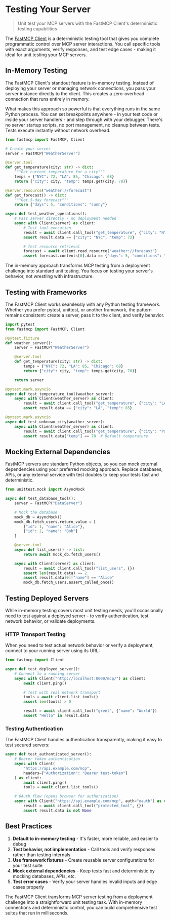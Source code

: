 # Testing Your Server

> Unit test your MCP servers with the FastMCP Client's deterministic testing capabilities

The [FastMCP Client](/clients/client) is a deterministic testing tool that gives you complete programmatic control over MCP server interactions. You call specific tools with exact arguments, verify responses, and test edge cases - making it ideal for unit testing your MCP servers.

## In-Memory Testing

The FastMCP Client's standout feature is in-memory testing. Instead of deploying your server or managing network connections, you pass your server instance directly to the client. This creates a zero-overhead connection that runs entirely in memory.

What makes this approach so powerful is that everything runs in the same Python process. You can set breakpoints anywhere - in your test code or inside your server handlers - and step through with your debugger. There's no server startup scripts, no port management, no cleanup between tests. Tests execute instantly without network overhead.

```python
from fastmcp import FastMCP, Client

# Create your server
server = FastMCP("WeatherServer")

@server.tool
def get_temperature(city: str) -> dict:
    """Get current temperature for a city"""
    temps = {"NYC": 72, "LA": 85, "Chicago": 68}
    return {"city": city, "temp": temps.get(city, 70)}

@server.resource("weather://forecast")
def get_forecast() -> dict:
    """Get 5-day forecast"""
    return {"days": 5, "conditions": "sunny"}

async def test_weather_operations():
    # Pass server directly - no deployment needed
    async with Client(server) as client:
        # Test tool execution
        result = await client.call_tool("get_temperature", {"city": "NYC"})
        assert result.data == {"city": "NYC", "temp": 72}

        # Test resource retrieval
        forecast = await client.read_resource("weather://forecast")
        assert forecast.contents[0].data == {"days": 5, "conditions": "sunny"}
```

The in-memory approach transforms MCP testing from a deployment challenge into standard unit testing. You focus on testing your server's behavior, not wrestling with infrastructure.

## Testing with Frameworks

The FastMCP Client works seamlessly with any Python testing framework. Whether you prefer pytest, unittest, or another framework, the pattern remains consistent: create a server, pass it to the client, and verify behavior.

```python
import pytest
from fastmcp import FastMCP, Client

@pytest.fixture
def weather_server():
    server = FastMCP("WeatherServer")

    @server.tool
    def get_temperature(city: str) -> dict:
        temps = {"NYC": 72, "LA": 85, "Chicago": 68}
        return {"city": city, "temp": temps.get(city, 70)}

    return server

@pytest.mark.asyncio
async def test_temperature_tool(weather_server):
    async with Client(weather_server) as client:
        result = await client.call_tool("get_temperature", {"city": "LA"})
        assert result.data == {"city": "LA", "temp": 85}

@pytest.mark.asyncio
async def test_unknown_city(weather_server):
    async with Client(weather_server) as client:
        result = await client.call_tool("get_temperature", {"city": "Paris"})
        assert result.data["temp"] == 70  # Default temperature
```

## Mocking External Dependencies

FastMCP servers are standard Python objects, so you can mock external dependencies using your preferred mocking approach. Replace databases, APIs, or any external service with test doubles to keep your tests fast and deterministic.

```python
from unittest.mock import AsyncMock

async def test_database_tool():
    server = FastMCP("DataServer")

    # Mock the database
    mock_db = AsyncMock()
    mock_db.fetch_users.return_value = [
        {"id": 1, "name": "Alice"},
        {"id": 2, "name": "Bob"}
    ]

    @server.tool
    async def list_users() -> list:
        return await mock_db.fetch_users()

    async with Client(server) as client:
        result = await client.call_tool("list_users", {})
        assert len(result.data) == 2
        assert result.data[0]["name"] == "Alice"
        mock_db.fetch_users.assert_called_once()
```

## Testing Deployed Servers

While in-memory testing covers most unit testing needs, you'll occasionally need to test against a deployed server - to verify authentication, test network behavior, or validate deployments.

### HTTP Transport Testing

When you need to test actual network behavior or verify a deployment, connect to your running server using its URL:

```python
from fastmcp import Client

async def test_deployed_server():
    # Connect to a running server
    async with Client("http://localhost:8000/mcp/") as client:
        await client.ping()

        # Test with real network transport
        tools = await client.list_tools()
        assert len(tools) > 0

        result = await client.call_tool("greet", {"name": "World"})
        assert "Hello" in result.data
```

### Testing Authentication

The FastMCP Client handles authentication transparently, making it easy to test secured servers:

```python
async def test_authenticated_server():
    # Bearer token authentication
    async with Client(
        "https://api.example.com/mcp",
        headers={"Authorization": "Bearer test-token"}
    ) as client:
        await client.ping()
        tools = await client.list_tools()

    # OAuth flow (opens browser for authorization)
    async with Client("https://api.example.com/mcp", auth="oauth") as client:
        result = await client.call_tool("protected_tool", {})
        assert result.data is not None
```

## Best Practices

1. **Default to in-memory testing** - It's faster, more reliable, and easier to debug
2. **Test behavior, not implementation** - Call tools and verify responses rather than testing internals
3. **Use framework fixtures** - Create reusable server configurations for your test suite
4. **Mock external dependencies** - Keep tests fast and deterministic by mocking databases, APIs, etc.
5. **Test error cases** - Verify your server handles invalid inputs and edge cases properly

The FastMCP Client transforms MCP server testing from a deployment challenge into a straightforward unit testing task. With in-memory connections and deterministic control, you can build comprehensive test suites that run in milliseconds.
